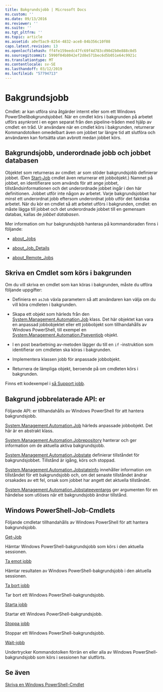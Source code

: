 ```yaml
---
title: Bakgrundsjobb | Microsoft Docs
ms.custom: ''
ms.date: 09/13/2016
ms.reviewer: ''
ms.suite: ''
ms.tgt_pltfrm: ''
ms.topic: article
ms.assetid: a0ef5ac9-8254-4832-ace8-84b356c10f08
caps.latest.revision: 13
ms.openlocfilehash: ff4fe159eedc47fc69f4d783cd90d2b0e888c0d5
ms.sourcegitcommit: 5990f04b8042ef2d8e571bec6d5b051e64c9921c
ms.translationtype: MT
ms.contentlocale: sv-SE
ms.lasthandoff: 03/12/2019
ms.locfileid: "57794713"
---
```

# <a name="background-jobs"></a>Bakgrundsjobb

Cmdlet: ar kan utföra sina åtgärder internt eller som ett Windows PowerShell*bakgrundsjobbet*. När en cmdlet körs i bakgrunden på arbetet utförs asynkront i en egen separat från den pipeline-tråden med hjälp av cmdlet: en tråd. Ur användare när en cmdlet körs i bakgrunden, returnerar Kommandotolken omedelbart även om jobbet tar längre tid att slutföra och användaren kan fortsätta utan avbrott medan jobbet körs.

## <a name="background-jobs-child-jobs-and-the-job-repository"></a>Bakgrundsjobb, underordnade jobb och jobbet databasen

Objektet som returneras av cmdlet: ar som stöder bakgrundsjobb definierar jobbet. (Den [Start-Job](/powershell/module/Microsoft.PowerShell.Core/Start-Job) cmdlet även returnerar ett jobbobjekt.) Namnet på jobbet, en identifierare som används för att ange jobbet, tillståndsinformationen och det underordnade jobbet ingår i den här definitionen. Jobbet utför inte någon av arbetet. Varje bakgrundsjobbet har minst ett underordnat jobb eftersom underordnat jobb utför det faktiska arbetet. När du kör en cmdlet så att arbetet utförs i bakgrunden, cmdlet: en måste lägga till jobbet och det underordnade jobbet till en gemensam databas, kallas de *jobbet databasen*.

Mer information om hur bakgrundsjobb hanteras på kommandoraden finns i följande:

- [about_Jobs](/powershell/module/microsoft.powershell.core/about/about_jobs)

- [about_Job_Details](/powershell/module/microsoft.powershell.core/about/about_job_details)

- [about_Remote_Jobs](/powershell/module/microsoft.powershell.core/about/about_remote_jobs)

## <a name="writing-a-cmdlet-that-runs-as-a-background-job"></a>Skriva en Cmdlet som körs i bakgrunden

Om du vill skriva en cmdlet som kan köras i bakgrunden, måste du utföra följande uppgifter:

- Definiera en `asJob` växla parametern så att användaren kan välja om du vill köra cmdleten i bakgrunden.

- Skapa ett objekt som härleds från den [System.Management.Automation.Job](/dotnet/api/System.Management.Automation.Job) klass. Det här objektet kan vara en anpassad jobbobjektet eller ett jobbobjekt som tillhandahålls av Windows PowerShell, till exempel en [System.Management.Automation.Pseventjob](/dotnet/api/System.Management.Automation.PSEventJob) objekt.

- I en post bearbetning av-metoden lägger du till en `if` -instruktion som identifierar om cmdleten ska köras i bakgrunden.

- Implementera klassen jobb för anpassade jobbobjekt.

- Returnera de lämpliga objekt, beroende på om cmdleten körs i bakgrunden.

Finns ett kodexempel i [så Support jobb](./how-to-support-jobs.md).

## <a name="background-job-related-apis"></a>Bakgrund jobbrelaterade API: er

Följande API: er tillhandahålls av Windows PowerShell för att hantera bakgrundsjobb.

[System.Management.Automation.Job](/dotnet/api/System.Management.Automation.Job) härleds anpassade jobbobjekt. Det här är en abstrakt klass.

[System.Management.Automation.Jobrepository](/dotnet/api/System.Management.Automation.JobRepository) hanterar och ger information om de aktuella aktiva bakgrundsjobb.

[System.Management.Automation.Jobstate](/dotnet/api/System.Management.Automation.JobState) definierar tillståndet för bakgrundsjobbet. Tillstånd är igång, körs och stoppad.

[System.Management.Automation.Jobstateinfo](/dotnet/api/System.Management.Automation.JobStateInfo) innehåller information om tillståndet för ett bakgrundsjobb och, om det senaste tillståndet ändrar orsakades av ett fel, orsak som jobbet har angett det aktuella tillståndet.

[System.Management.Automation.Jobstateeventargs](/dotnet/api/System.Management.Automation.JobStateEventArgs) ger argumenten för en händelse som utlöses när ett bakgrundsjobb ändrar tillstånd.

## <a name="windows-powershell-job-cmdlets"></a>Windows PowerShell-Job-Cmdlets

Följande cmdletar tillhandahålls av Windows PowerShell för att hantera bakgrundsjobb.

[Get-Job](/powershell/module/Microsoft.PowerShell.Core/Get-Job)

Hämtar Windows PowerShell-bakgrundsjobb som körs i den aktuella sessionen.

[Ta emot jobb](/powershell/module/Microsoft.PowerShell.Core/Receive-Job)

Hämtar resultaten av Windows PowerShell-bakgrundsjobb i den aktuella sessionen.

[Ta bort jobb](/powershell/module/Microsoft.PowerShell.Core/Remove-Job)

Tar bort ett Windows PowerShell-bakgrundsjobb.

[Starta jobb](/powershell/module/Microsoft.PowerShell.Core/Start-Job)

Startar ett Windows PowerShell-bakgrundsjobb.

[Stoppa jobb](/powershell/module/Microsoft.PowerShell.Core/Stop-Job)

Stoppar ett Windows PowerShell-bakgrundsjobb.

[Wait-jobb](/powershell/module/Microsoft.PowerShell.Core/Wait-Job)

Undertrycker Kommandotolken förrän en eller alla av Windows PowerShell-bakgrundsjobb som körs i sessionen har slutförts.

## <a name="see-also"></a>Se även

[Skriva en Windows PowerShell-Cmdlet](./writing-a-windows-powershell-cmdlet.md)
